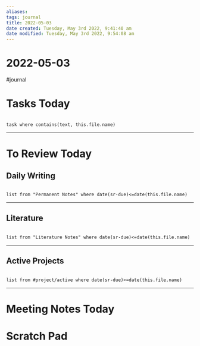 ```yaml
---
aliases: 
tags: journal
title: 2022-05-03
date created: Tuesday, May 3rd 2022, 9:41:40 am
date modified: Tuesday, May 3rd 2022, 9:54:08 am
---
```


# 2022-05-03

#journal

# Tasks Today

```dataview

task where contains(text, this.file.name)

```

---

# To Review Today

## Daily Writing

```dataview

list from "Permanent Notes" where date(sr-due)<=date(this.file.name) 

```

---

## Literature

```dataview

list from "Literature Notes" where date(sr-due)<=date(this.file.name) 

```

---

## Active Projects

```dataview

list from #project/active where date(sr-due)<=date(this.file.name) 

```

---

# Meeting Notes Today

# Scratch Pad
